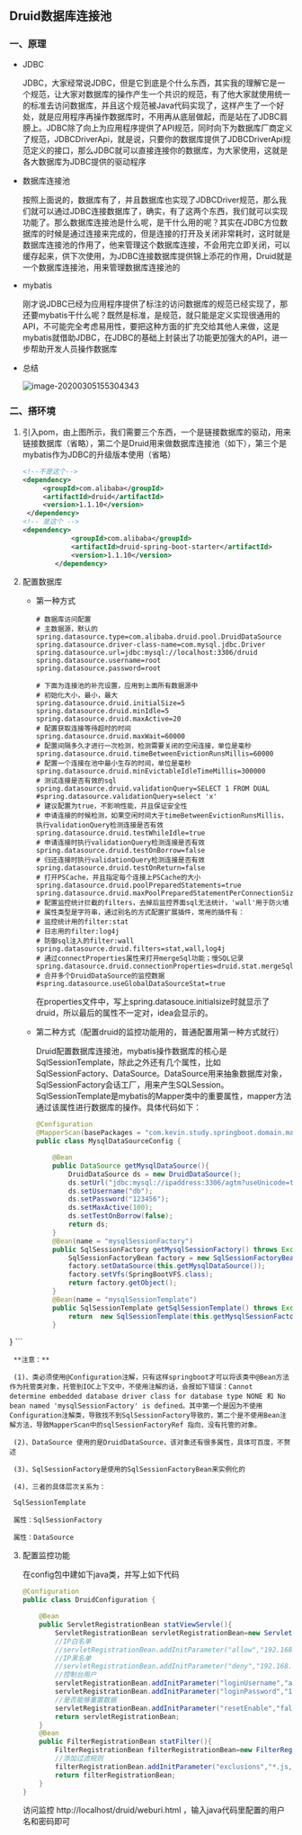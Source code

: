 ## Druid数据库连接池

### 一、原理

+ JDBC

  JDBC，大家经常说JDBC，但是它到底是个什么东西，其实我的理解它是一个规范，让大家对数据库的操作产生一个共识的规范，有了他大家就使用统一的标准去访问数据库，并且这个规范被Java代码实现了，这样产生了一个好处，就是应用程序再操作数据库时，不用再从底层做起，而是站在了JDBC肩膀上。JDBC除了向上为应用程序提供了API规范，同时向下为数据库厂商定义了规范，JDBCDriverApi，就是说，只要你的数据库提供了JDBCDriverApi规范定义的接口，那么JDBC就可以直接连接你的数据库，为大家使用，这就是各大数据库为JDBC提供的驱动程序

+ 数据库连接池

  按照上面说的，数据库有了，并且数据库也实现了JDBCDriver规范，那么我们就可以通过JDBC连接数据库了，确实，有了这两个东西，我们就可以实现功能了。那么数据库连接池是什么呢，是干什么用的呢？其实在JDBC方位数据库的时候是通过连接来完成的，但是连接的打开及关闭非常耗时，这时就是数据库连接池的作用了，他来管理这个数据库连接，不会用完立即关闭，可以缓存起来，供下次使用，为JDBC连接数据库提供锦上添花的作用，Druid就是一个数据库连接池，用来管理数据库连接池的

+ mybatis

  刚才说JDBC已经为应用程序提供了标注的访问数据库的规范已经实现了，那还要mybatis干什么呢？既然是标准，是规范，就只能是定义实现很通用的API，不可能完全考虑易用性，要把这种方面的扩充交给其他人来做，这是mybatis就借助JDBC，在JDBC的基础上封装出了功能更加强大的API，进一步帮助开发人员操作数据库

+ 总结

  ![image-20200305155304343](C:\Users\lenovo\AppData\Roaming\Typora\typora-user-images\image-20200305155304343.png)

  

### 二、搭环境

1. 引入pom，由上图所示，我们需要三个东西，一个是链接数据库的驱动，用来链接数据库（省略），第二个是Druid用来做数据库连接池（如下），第三个是mybatis作为JDBC的升级版本使用（省略）

   ```xml
   <!--不是这个-->	
   <dependency>
   		<groupId>com.alibaba</groupId>
   		<artifactId>druid</artifactId>
   		<version>1.1.10</version>
   	</dependency>
   <!-- 是这个 -->
   <dependency>
               <groupId>com.alibaba</groupId>
               <artifactId>druid-spring-boot-starter</artifactId>
               <version>1.1.10</version>
           </dependency>
   ```

2. 配置数据库

   + 第一种方式

     ```properties
     # 数据库访问配置
     # 主数据源，默认的
     spring.datasource.type=com.alibaba.druid.pool.DruidDataSource
     spring.datasource.driver-class-name=com.mysql.jdbc.Driver
     spring.datasource.url=jdbc:mysql://localhost:3306/druid
     spring.datasource.username=root
     spring.datasource.password=root
     
     # 下面为连接池的补充设置，应用到上面所有数据源中
     # 初始化大小，最小，最大
     spring.datasource.druid.initialSize=5
     spring.datasource.druid.minIdle=5
     spring.datasource.druid.maxActive=20
     # 配置获取连接等待超时的时间
     spring.datasource.druid.maxWait=60000
     # 配置间隔多久才进行一次检测，检测需要关闭的空闲连接，单位是毫秒
     spring.datasource.druid.timeBetweenEvictionRunsMillis=60000
     # 配置一个连接在池中最小生存的时间，单位是毫秒
     spring.datasource.druid.minEvictableIdleTimeMillis=300000
     # 测试连接是否有效的sql
     spring.datasource.druid.validationQuery=SELECT 1 FROM DUAL
     #spring.datasource.validationQuery=select 'x'
     # 建议配置为true，不影响性能，并且保证安全性
     # 申请连接的时候检测，如果空闲时间大于timeBetweenEvictionRunsMillis，执行validationQuery检测连接是否有效
     spring.datasource.druid.testWhileIdle=true
     # 申请连接时执行validationQuery检测连接是否有效
     spring.datasource.druid.testOnBorrow=false
     # 归还连接时执行validationQuery检测连接是否有效
     spring.datasource.druid.testOnReturn=false
     # 打开PSCache，并且指定每个连接上PSCache的大小
     spring.datasource.druid.poolPreparedStatements=true
     spring.datasource.druid.maxPoolPreparedStatementPerConnectionSize=20
     # 配置监控统计拦截的filters，去掉后监控界面sql无法统计，'wall'用于防火墙
     # 属性类型是字符串，通过别名的方式配置扩展插件，常用的插件有：
     # 监控统计用的filter:stat
     # 日志用的filter:log4j
     # 防御sql注入的filter:wall
     spring.datasource.druid.filters=stat,wall,log4j
     # 通过connectProperties属性来打开mergeSql功能；慢SQL记录
     spring.datasource.druid.connectionProperties=druid.stat.mergeSql=true;druid.stat.slowSqlMillis=5000
     # 合并多个DruidDataSource的监控数据
     #spring.datasource.useGlobalDataSourceStat=true
     ```

     在properties文件中，写上spring.datasouce.initialsize时就显示了druid，所以最后的属性不一定对，idea会显示的。

   + 第二种方式（配置druid的监控功能用的，普通配置用第一种方式就行）

     Druid配置数据库连接池，mybatis操作数据库的核心是SqlSessionTemplate，除此之外还有几个属性，比如SqlSessionFactory、DataSource。DataSource用来抽象数据库对象，SqlSessionFactory会话工厂，用来产生SQLSession。SqlSessionTemplate是mybatis的Mapper类中的重要属性，mapper方法通过该属性进行数据库的操作。具体代码如下：
   
     ```java
     @Configuration
     @MapperScan(basePackages = "com.kevin.study.springboot.domain.mapper.mysql",sqlSessionFactoryRef = "mysqlSessionFactory")
     public class MysqlDataSourceConfig {
     
         @Bean
         public DataSource getMysqlDataSource(){
             DruidDataSource ds = new DruidDataSource();
             ds.setUrl("jdbc:mysql://ipaddress:3306/agtm?useUnicode=true&characterEncoding=UTF-8");
             ds.setUsername("db");
             ds.setPassword("123456");
             ds.setMaxActive(100);
             ds.setTestOnBorrow(false);
             return ds;
         }
         @Bean(name = "mysqlSessionFactory")
         public SqlSessionFactory getMysqlSessionFactory() throws Exception {
             SqlSessionFactoryBean factory = new SqlSessionFactoryBean();
             factory.setDataSource(this.getMysqlDataSource());
             factory.setVfs(SpringBootVFS.class);
             return factory.getObject();
         }
         @Bean(name = "mysqlSessionTemplate")
         public SqlSessionTemplate getSqlSessionTemplate() throws Exception {
             return  new SqlSessionTemplate(this.getMysqlSessionFactory());
         }
  }
     ```

     **注意：**

     (1)、类必须使用@Configuration注解，只有这样springboot才可以将该类中@Bean方法作为托管类对象，托管到IOC上下文中，不使用注解的话，会报如下错误：Cannot determine embedded database driver class for database type NONE 和 No bean named 'mysqlSessionFactory' is defined。其中第一个是因为不使用Configuration注解类，导致找不到SqlSessionFactory导致的，第二个是不使用Bean注解方法，导致MapperScan中的sqlSessionFactoryRef 指向，没有托管的对象。

     (2)、DataSource 使用的是DruidDataSource，该对象还有很多属性，具体可百度，不赘述

     (3)、SqlSessionFactory是使用的SqlSessionFactoryBean来实例化的

     (4)、三者的具体层次关系为：

     SqlSessionTemplate

     属性：SqlSessionFactory
   
     属性：DataSource
   
3. 配置监控功能

   在config包中建如下java类，并写上如下代码

   ```java
   @Configuration
   public class DruidConfiguration {
   
       @Bean
       public ServletRegistrationBean statViewServle(){
           ServletRegistrationBean servletRegistrationBean=new ServletRegistrationBean(new StatViewServlet(),"/druid/*");
           //IP白名单
           //servletRegistrationBean.addInitParameter("allow","192.168.1.12,127.0.0.1");
           //IP黑名单
           //servletRegistrationBean.addInitParameter("deny","192.168.4.23");
           //控制台用户
           servletRegistrationBean.addInitParameter("loginUsername","admin");
           servletRegistrationBean.addInitParameter("loginPassword","123456");
           //是否能够重置数据
           servletRegistrationBean.addInitParameter("resetEnable","false");
           return servletRegistrationBean;
       }
       @Bean
       public FilterRegistrationBean statFilter(){
           FilterRegistrationBean filterRegistrationBean=new FilterRegistrationBean(new WebStatFilter());
           //添加过滤规则
           filterRegistrationBean.addInitParameter("exclusions","*.js,*.gif,*.jpg,*.png,*.css,*.ico,/druid/*");
           return filterRegistrationBean;
       }
   }
   ```

   访问监控 http://localhost/druid/weburi.html ，输入java代码里配置的用户名和密码即可

